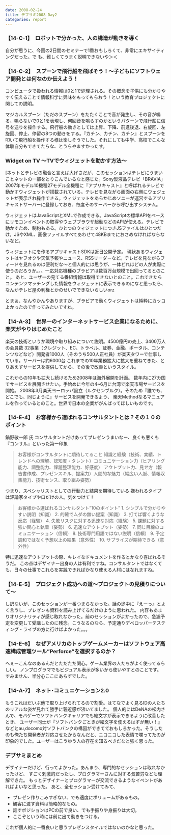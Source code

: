 ```yaml
---
date: 2008-02-24
title: デブサミ2008 Day2
categories: report
---
```


### 【14-C-1】　ロボットで分かった、人の構造が動きを導く

自分が思うに、今回の2日間のセミナーで1番おもしろくて、非常にエキサイティングだった。で
も、難しくてうまく説明できないや＞＜

### 【14-C-2】　スプーンで飛行船を飛ばそう！～子どもにソフトウェア開発とは何なのか伝えよう！

コンピュータで扱われる情報は0と1で処理される。その概念を子供にも分かりやすく伝えることで情報科学に興味をもってもらおう！という教育プロジェクトに関しての説明。

マジカルスプーン（ただのスプーン）をたたくことで音が発生し、その音が鳴る、鳴らないで0と1を表現し、何回音を鳴らすのかというパターンで飛行船に信号を送りを操作する。飛行船の動きとしては上昇、下降、前進後退、右旋回、左旋回、停止、停留の8つの動きをする。『カチン、カチン、カチン』とスプーンを叩いて飛行船を操作する様は楽しそうでした。それにしても中学、高校でこんな体験自分もできてたらな、とうらやますかったす。

### Widget on TV ～TVでウィジェットを動かす方法～

[ネットとテレビの融合と言えば大げさだが、このセッションはテレビにうまいことネットの一部をとりこんでいるなと感じた。Sony製液晶テレビ「BRAVIA」2007年モデル10機種27モデル全機種に『アプリキャスト』と呼ばれるテレビで動かすウィジェットが搭載されている。テレビを見ながら画面の右側にウェジェットが表示され操作できる。ウィジェットをあらかじめソニーが運営するアプリキャストサーバーに登録しておき、毎度そのサーバーから呼び出すシステム。

ウィジェットはJavaScriptとXMLで作成できる。JavaScriptの標準APIをベースにリモコンイベントの取得やウェブブラウザ起動などのAPIが使える。テレビで動かすため、制約もある。ひとつのウィジェットにつきJSファイルはひとつだけ。JSやXML、画像ファイルすべてあわせて48KBまでにおさめなければならないなど。

ウィジェットにを作るアプリキャストSDKは近日公開予定。 現状あるウィジェットはヤフオクや天気予報やニュース、RSSリーダ－など。テレビを見ながらフィードを見れるのは便利だな～と個人的には思うが、一体どれほどの人が実際に使うのだろうか。。。一応対応機種のブラビアは数百万台規模で出回ってるとのこと。 あと、ユーザーの見てる番組情報は取得できないとのこと。これできたらコンテンツマッチングした情報をウィジェットに表示できるのになと思ったら、なんかテレビ屋の利権とかのせいでできないらしいorz

とまぁ、なんやかんやありますが、ブラビアで動くウィジェットは純粋にカッコよかったので作ってみたいですね。

### 【14-A-3】　世界一のインターネットサービス企業になるために、楽天がやりはじめたこと

楽天の技術というか環境や取り組みについて説明。4500億円の売上、3400万人の会員数 32事業（クレジット、EC、トラベル、証券、金融、ポータル、コンテンツなどなど）開発者1000人（そのうち500人正社員）が楽天タワーで仕事している。サーバーは約6000台 これまでの10年業務拡大に拡大を重ねてきた、とりあえずサービスを提供してから、その後で改善というスタイル。

これからの10年も拡大し続けるため2008年は海外展開を計画。 数年内に27カ国でサービスを展開させたい。手始めに今年の4~6月に台湾で楽天市場サービスを開始。 2008年3月楽天ヨーロッパ設立（ルクセンブルク）。そのため『誰でも、どこでも、同じように』サービスを開発できるよう、 楽天Methodなるマニュアルを作っているとのこと。世界で日本の企業ががんばってほしいものです。

### 【14-E-4】　お客様から選ばれるコンサルタントとは？その１０のポイント

鍋野敬一郎 氏 コンサルタントだけあってプレゼンうまいなー、良くも悪くも『コンサル』といった第一印象

> お客様がコンサルタントに期待してること 知識と経験（技術、実績、トレンドへの理解、認知度・タレント）コミュニケーション力（ヒアリング能力、調整能力、課題整理能力、好感度） アウトプット力、見せ方（報告書作成、プレゼンスキル、提案力）人間的な魅力（幅広い人脈、情報収集能力、技術センス、取り組み姿勢）

つまり、スペシャリストとしての行動力と結果を期待している 嫌われるタイプは評論家タイプや口だけの人。気をつけて！

> お客様から選ばれるコンサルタント”10のポイント”
	1. シンプルで分かりやすい説明（知識）
	2. 的確でムダの無い提案（知識）
	3. 打てば響くような反応（経験）
	4. 失敗リスクに対する迅速な対応（経験）
	5. 課題に対する強い関心と執着（姿勢）
	6. 迅速なアウトプット（姿勢）
	7. 同じ目線のコミュニケーション（信頼）
	8. 技術専門用語ではない説明（信頼）
	9. 予定調和ではなく予想以上の結果（意外性）
	10. サプライズが期待できる（意外性）

特に迅速なアウトプットの際、キレイなドキュメントを作るとかなり喜ばれるそうだ。 この点はデザイナー出身の人は有利ですね。コンサルタントではなくても、日々の仕事でこれらを実践できればかなり使える人材にはなれますね。

### 【14-E-5】　プロジェクト成功への道～プロジェクトの見積りについて～

し訳ないが、このセッションが一番つまらなかった。話の途中に『えーっ』とよく言うし、プレゼンも資料を読み上げてるだけのように思われた。 内容もあまりオリジナリティが感じ取れなかった。前のセッションがよかったので、急遽予定を変更して受講したのに残念。こうなるのなら、予定通りデベロッパーテスティング・ライブの方に行けばよかった。。。

### 【14-E-6】　なぜアメリカのトップゲームメーカーはソフトウェア高速構成管理ツール”Perforce”を選択するのか？

へぇーこんなのあるんだとただただ関心。ゲーム業界の人たちがよく使ってるらしい。 ノンプログラマでもビジュアル表示が多いから使いやすとのことです。 すみません、半分心ここにあらずでした。

### 【14-A-7】　ネット･コミュニケーション2.0

もうこれはだいぶ他で取り上げられてるので割愛。はてなでよく見るIDの人たちのリアルな姿が見れて勝手に親近感が沸いてました。 個人的にはDeNAの松内さんで、モバゲーでソフトバンクキャリアでも絵文字が表示できるように改善したとき、 ユーザー同士が『ソフトバンクごときが絵文字を使えるはずが無い！』などとau,docomo対ソフトバンクの構図ができてておもしろかった。そうしたのも俺たち開発者が対応させたからなんだと、ニコニコした表情で喋ってたのが印象的でした。ユーザーはこうゆう人の存在を知るべきだなと強く思った。

### デブサミまとめ

デザイナーだけど、行ってよかった。あんまり、専門的なセッションは取れなかったけど、 すごく刺激的だったし、プログラマーさんに対する気苦労なども理解できた。
もっとデザイナーとプログラマーが交流できるようなイベントがあればよいなと思った。 あと、全セッション受けてみて、

  * プレゼン作りこみすぎない、でも適度にボリュームがあるもの。
  * 観客に渡す資料は簡略的なもの。
  * 話すポジションはPCの前で良い、でも手振りや身振りは大切。
  * ここぞという時には前に出て動きをつける。
 
これが個人的に一番良いと思うプレゼンスタイルではないのかなと思った。 
